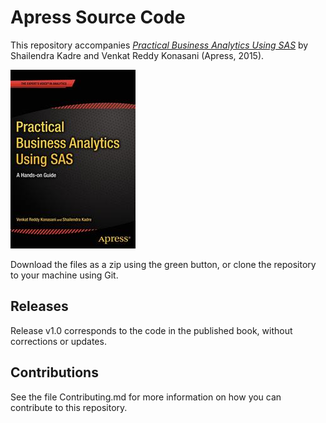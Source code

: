 # Apress Source Code

This repository accompanies [*Practical Business Analytics Using SAS*](http://www.apress.com/9781484200445) by Shailendra Kadre and Venkat Reddy Konasani (Apress, 2015).

![Cover image](9781484200445.jpg)

Download the files as a zip using the green button, or clone the repository to your machine using Git.

## Releases

Release v1.0 corresponds to the code in the published book, without corrections or updates.

## Contributions

See the file Contributing.md for more information on how you can contribute to this repository.
